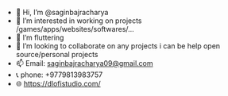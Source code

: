 - 👋 Hi, I’m @saginbajracharya
- 👀 I’m interested in working on projects /games/apps/websites/softwares/...
- 🌱 I’m fluttering
- 💞️ I’m looking to collaborate on any projects i can be help open source/personal projects
- 📫 Email: saginbajracharya09@gmail.com
- 📞 phone: +9779813983757
- 🌐 https://dlofistudio.com/
<!---
saginbajracharya/saginbajracharya is a ✨ special ✨ repository because its `README.md` (this file) appears on your GitHub profile.
You can click the Preview link to take a look at your changes.
--->
